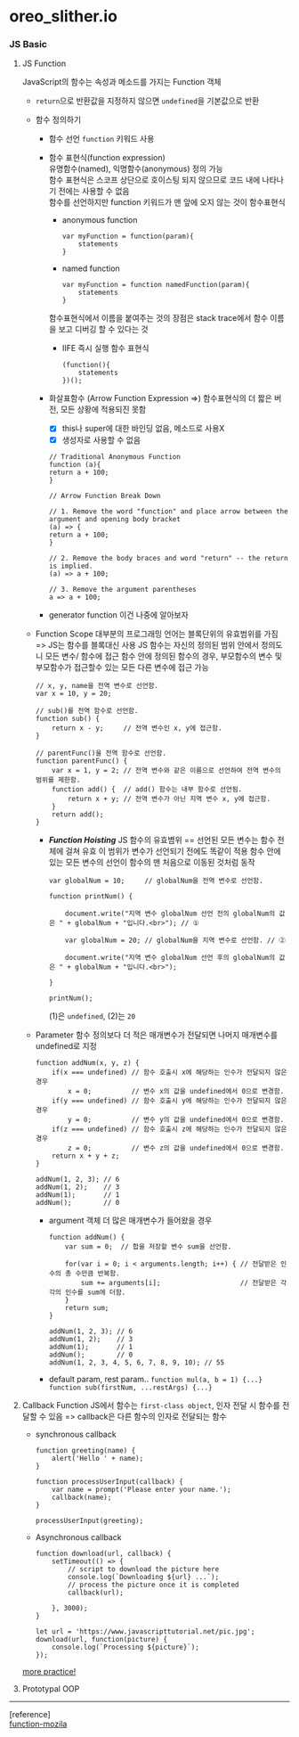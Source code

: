 # oreo_slither.io



### JS Basic

1. JS Function

	JavaScript의 함수는 속성과 메소드를 가지는 Function 객체  
	- `return`으로 반환값을 지정하지 않으면 `undefined`을 기본값으로 반환  
	- 함수 정의하기
		- 함수 선언
		`function` 키워드 사용  

		- 함수 표현식(function expression)  
  		유명함수(named), 익명함수(anonymous) 정의 가능  
		함수 표현식은 스코프 상단으로 호이스팅 되지 않으므로 코드 내에 나타나기 전에는 사용할 수 없음  
		함수를 선언하지만 function 키워드가 맨 앞에 오지 않는 것이 함수표현식  

    		* anonymous function
    			```
    			var myFunction = function(param){
    				statements
    			}
    			```

    		* named function
    			```
    			var myFunction = function namedFunction(param){
    				statements
    			}
    			```

    		함수표현식에서 이름을 붙여주는 것의 장점은 stack trace에서 함수 이름을 보고 디버깅 할 수 있다는 것

    		* IIFE 즉시 실행 함수 표현식
    			```
    			(function(){
    				statements
    			})();
    			```
    		
    	- 화살표함수 (Arrow Function Expression =>)
    		함수표현식의 더 짧은 버전, 모든 상황에 적용되진 못함
			- [x] this나 super에 대한 바인딩 없음, 메소드로 사용X
			- [x] 생성자로 사용할 수 없음    

    		```
    		// Traditional Anonymous Function
    		function (a){
    		return a + 100;
    		}

    		// Arrow Function Break Down

    		// 1. Remove the word "function" and place arrow between the argument and opening body bracket
    		(a) => {
    		return a + 100;
    		}

    		// 2. Remove the body braces and word "return" -- the return is implied.
    		(a) => a + 100;

    		// 3. Remove the argument parentheses
    		a => a + 100;

    		```
		- generator function 
			이건 나중에 알아보자

	- Function Scope
		대부분의 프로그래밍 언어는 블록단위의 유효범위를 가짐 => JS는 함수를 블록대신 사용
		JS 함수는 자신의 정의된 범위 안에서 정의도니 모든 변수/ 함수에 접근
		함수 안에 정의된 함수의 경우, 부모함수의 변수 및 부모함수가 접근할수 있는 모든 다른 변수에 접근 가능
		```
		// x, y, name을 전역 변수로 선언함.
		var x = 10, y = 20;

		// sub()를 전역 함수로 선언함.
		function sub() {
			return x - y;     // 전역 변수인 x, y에 접근함.
		}

		// parentFunc()을 전역 함수로 선언함.
		function parentFunc() {
			var x = 1, y = 2; // 전역 변수와 같은 이름으로 선언하여 전역 변수의 범위를 제한함.
			function add() {  // add() 함수는 내부 함수로 선언됨.
				return x + y; // 전역 변수가 아닌 지역 변수 x, y에 접근함.
			}
			return add();
		}
		```

		- *__Function Hoisting__*
			JS 함수의 유효볌위 == 선언된 모든 변수는 함수 전체에 걸쳐 유효
			이 범위가 변수가 선언되기 전에도 똑같이 적용
			함수 안에 있는 모든 변수의 선언이 함수의 맨 처음으로 이동된 것처럼 동작
			```
			var globalNum = 10;     // globalNum을 전역 변수로 선언함.

			function printNum() {

				document.write("지역 변수 globalNum 선언 전의 globalNum의 값은 " + globalNum + "입니다.<br>"); // ①

				var globalNum = 20; // globalNum을 지역 변수로 선언함. // ②

				document.write("지역 변수 globalNum 선언 후의 globalNum의 값은 " + globalNum + "입니다.<br>");

			}

			printNum();
			```
			(1)은 `undefined`, (2)는 `20`


	- Parameter
		함수 정의보다 더 적은 매개변수가 전달되면 나머지 매개변수를 undefined로 지정
		```
		function addNum(x, y, z) {
			if(x === undefined) // 함수 호출시 x에 해당하는 인수가 전달되지 않은 경우
				x = 0;          // 변수 x의 값을 undefined에서 0으로 변경함.
			if(y === undefined) // 함수 호출시 y에 해당하는 인수가 전달되지 않은 경우
				y = 0;          // 변수 y의 값을 undefined에서 0으로 변경함.
			if(z === undefined) // 함수 호출시 z에 해당하는 인수가 전달되지 않은 경우
				z = 0;          // 변수 z의 값을 undefined에서 0으로 변경함.
			return x + y + z;
		}

		addNum(1, 2, 3); // 6
		addNum(1, 2);    // 3
		addNum(1);       // 1
		addNum();        // 0
		```

		- argument 객체
			더 많은 매개변수가 들어왔을 경우
			```
			function addNum() {
				var sum = 0;  // 합을 저장할 변수 sum을 선언함.

				for(var i = 0; i < arguments.length; i++) { // 전달받은 인수의 총 수만큼 반복함.
					sum += arguments[i];                    // 전달받은 각각의 인수를 sum에 더함.
				}
				return sum;
			}

			addNum(1, 2, 3); // 6
			addNum(1, 2);    // 3
			addNum(1);       // 1
			addNum();        // 0
			addNum(1, 2, 3, 4, 5, 6, 7, 8, 9, 10); // 55
			```

		- default param, rest param..
			`function mul(a, b = 1) {...}`
			`function sub(firstNum, ...restArgs) {...}`
2. Callback Function
	JS에서 함수는 `first-class object`, 인자 전달 시 함수를 전달할 수 있음 
	=> callback은 다른 함수의 인자로 전달되는 함수

	- synchronous callback
		```
		function greeting(name) {
			alert('Hello ' + name);
		}

		function processUserInput(callback) {
			var name = prompt('Please enter your name.');
			callback(name);
		}

		processUserInput(greeting);
		```
	- Asynchronous callback
		```
		function download(url, callback) {
			setTimeout(() => {
				// script to download the picture here
				console.log(`Downloading ${url} ...`);
				// process the picture once it is completed
				callback(url);

			}, 3000);
		}

		let url = 'https://www.javascripttutorial.net/pic.jpg';
		download(url, function(picture) {
			console.log(`Processing ${picture}`);
		}); 
		```

	[more practice!](https://www.javascripttutorial.net/javascript-callback/)

3. Prototypal OOP


--- 
[reference]  
[function-mozila](https://developer.mozilla.org/ko/docs/Web/JavaScript/Reference/Functions)
